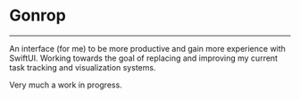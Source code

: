 #  Gonrop  #

- - - - 

An interface (for me) to be more productive and gain more experience with SwiftUI. Working towards the goal of replacing and improving my current task tracking and visualization systems.  

Very much a work in progress.
